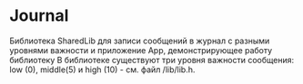 # Journal
Библиотека SharedLib для записи сообщений в журнал с разными уровнями важности и приложение App, демонстрирующее работу библиотеку
В библиотеке существуют три уровня важности сообщения: low (0), middle(5) и high (10) - см. файл /lib/lib.h.
